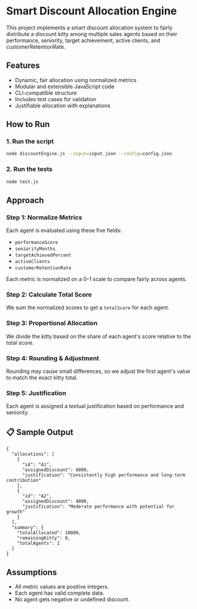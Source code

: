 # Smart Discount Allocation Engine

This project implements a smart discount allocation system to fairly distribute a discount kitty among multiple sales agents based on their performance, seniority, target achievement, active clients, and customerRetentionRate.

##  Features
- Dynamic, fair allocation using normalized metrics
- Modular and extensible JavaScript code
- CLI-compatible structure
- Includes test cases for validation
- Justifiable allocation with explanations

## How to Run


### 1. Run the script
```bash
node discountEngine.js --input=input.json --config=config.json
```

### 2. Run the tests
```bash
node test.js
```

##  Approach

### Step 1: Normalize Metrics
Each agent is evaluated using these five fields:
- `performanceScore`
- `seniorityMonths`
- `targetAchievedPercent`
- `activeClients`
- `customerRetentionRate`

Each metric is normalized on a 0–1 scale to compare fairly across agents.

### Step 2: Calculate Total Score
We sum the normalized scores to get a `totalScore` for each agent.

### Step 3: Proportional Allocation
We divide the kitty based on the share of each agent's score relative to the total score. 

### Step 4: Rounding & Adjustment
Rounding may cause small differences, so we adjust the first agent's value to match the exact kitty total.

### Step 5: Justification
Each agent is assigned a textual justification based on performance and seniority.


## 📋 Sample Output
```
{
  "allocations": [
    {
      "id": "A1",
      "assignedDiscount": 6000,
      "justification": "Consistently high performance and long-term contribution"
    },
    {
      "id": "A2",
      "assignedDiscount": 4000,
      "justification": "Moderate performance with potential for growth"
    }
  ],
  "summary": {
    "totalAllocated": 10000,
    "remainingKitty": 0,
    "totalAgents": 2
  }
}
```

##  Assumptions
- All metric values are positive integers.
- Each agent has valid complete data.
- No agent gets negative or undefined discount.



